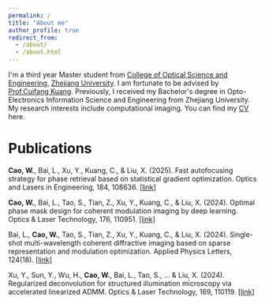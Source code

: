 ```yaml
---
permalink: /
title: "About me"
author_profile: true
redirect_from: 
  - /about/
  - /about.html
---
```


I'm a third year Master student from [College of Optical Science and Engineering](http://opt.zju.edu.cn/), [Zhejiang University](https://www.zju.edu.cn/). I am fortunate to be advised by [Prof.Cuifang Kuang](https://person.zju.edu.cn/cfkuang). Previously, I received my Bachelor's degree in Opto-Electronics Information Science and Engineering from Zhejiang University. My research interests include computational imaging.
You can find my [CV](../assets/Curriculum_Vitae.pdf) here.


Publications
======
**Cao, W.**, Bai, L., Xu, Y., Kuang, C., & Liu, X. (2025). Fast autofocusing strategy for phase retrieval based on statistical gradient optimization. Optics and Lasers in Engineering, 184, 108636. [[link]](https://www.sciencedirect.com/science/article/abs/pii/S0143816624006146)

**Cao, W.**, Bai, L., Tao, S., Tian, Z., Xu, Y., Kuang, C., & Liu, X. (2024). Optimal phase mask design for coherent modulation imaging by deep learning. Optics & Laser Technology, 176, 110951. [[link]](https://www.sciencedirect.com/science/article/abs/pii/S0030399224004092)

Bai, L., **Cao, W.**, Tao, S., Tian, Z., Xu, Y., Kuang, C., & Liu, X. (2024). Single-shot multi-wavelength coherent diffractive imaging based on sparse representation and modulation optimization. Applied Physics Letters, 124(18). [[link]](https://pubs.aip.org/aip/apl/article-abstract/124/18/181112/3289147/Single-shot-multi-wavelength-coherent-diffractive?redirectedFrom=fulltext)

Xu, Y., Sun, Y., Wu, H., **Cao, W.**, Bai, L., Tao, S., ... & Liu, X. (2024). Regularized deconvolution for structured illumination microscopy via accelerated linearized ADMM. Optics & Laser Technology, 169, 110119. [[link]](https://www.sciencedirect.com/science/article/abs/pii/S0030399223010125)







